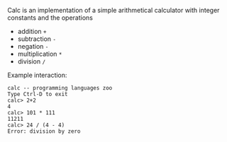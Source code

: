Calc is an implementation of a simple arithmetical calculator with
integer constants and the operations
* addition `+`
* subtraction `-`
* negation `-`
* multiplication `*`
* division `/`

Example interaction:

    calc -- programming languages zoo
    Type Ctrl-D to exit
    calc> 2+2
    4
    calc> 101 * 111
    11211
    calc> 24 / (4 - 4)
    Error: division by zero
